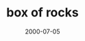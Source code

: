 ---
layout: base.njk
title : 'box of rocks' 
view_title : 'box of rocks' 
year : '2000' 
date : '2000-07-05' 
img_file : '/drawing/boxrocks.png' 
html_file : 'boxrocks' 
next_html : 'reachtoes.html' 
year_order : '455' 
permalink : "title/{{html_file}}.html"
---